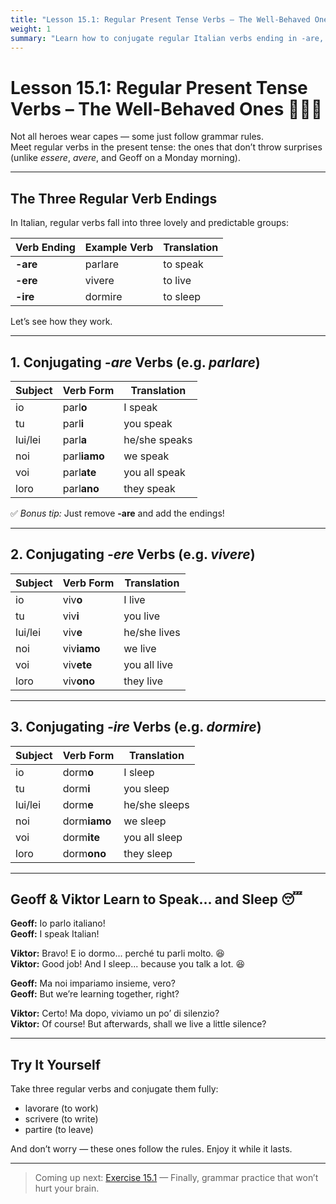 ```yaml
---
title: "Lesson 15.1: Regular Present Tense Verbs – The Well-Behaved Ones"
weight: 1
summary: "Learn how to conjugate regular Italian verbs ending in -are, -ere, and -ire. Finally, some grammar that makes sense!"
---
```


# Lesson 15.1: Regular Present Tense Verbs – The Well-Behaved Ones 👩‍🏫✅

Not all heroes wear capes — some just follow grammar rules.  
Meet regular verbs in the present tense: the ones that don’t throw surprises (unlike *essere*, *avere*, and Geoff on a Monday morning).

---

## The Three Regular Verb Endings

In Italian, regular verbs fall into three lovely and predictable groups:

| Verb Ending | Example Verb | Translation |
|-------------|---------------|-------------|
| **-are**    | parlare        | to speak    |
| **-ere**    | vivere         | to live     |
| **-ire**    | dormire        | to sleep    |

Let’s see how they work.

---

## 1. Conjugating *-are* Verbs (e.g. *parlare*)

| Subject | Verb Form     | Translation     |
|---------|---------------|-----------------|
| io      | parl**o**     | I speak         |
| tu      | parl**i**     | you speak       |
| lui/lei | parl**a**     | he/she speaks   |
| noi     | parl**iamo**  | we speak        |
| voi     | parl**ate**   | you all speak   |
| loro    | parl**ano**   | they speak      |

✅ *Bonus tip:* Just remove **-are** and add the endings!

---

## 2. Conjugating *-ere* Verbs (e.g. *vivere*)

| Subject | Verb Form      | Translation     |
|---------|----------------|-----------------|
| io      | viv**o**       | I live          |
| tu      | viv**i**       | you live        |
| lui/lei | viv**e**       | he/she lives    |
| noi     | viv**iamo**    | we live         |
| voi     | viv**ete**     | you all live    |
| loro    | viv**ono**     | they live       |

---

## 3. Conjugating *-ire* Verbs (e.g. *dormire*)

| Subject | Verb Form      | Translation     |
|---------|----------------|-----------------|
| io      | dorm**o**      | I sleep         |
| tu      | dorm**i**      | you sleep       |
| lui/lei | dorm**e**      | he/she sleeps   |
| noi     | dorm**iamo**   | we sleep        |
| voi     | dorm**ite**    | you all sleep   |
| loro    | dorm**ono**    | they sleep      |

---

## Geoff & Viktor Learn to Speak... and Sleep 😴

**Geoff:** Io parlo italiano!  
**Geoff:** I speak Italian!

**Viktor:** Bravo! E io dormo... perché tu parli molto. 😆  
**Viktor:** Good job! And I sleep... because you talk a lot. 😆

**Geoff:** Ma noi impariamo insieme, vero?  
**Geoff:** But we’re learning together, right?

**Viktor:** Certo! Ma dopo, viviamo un po’ di silenzio?  
**Viktor:** Of course! But afterwards, shall we live a little silence?

---

## Try It Yourself

Take three regular verbs and conjugate them fully:
- lavorare (to work)  
- scrivere (to write)  
- partire (to leave)

And don’t worry — these ones follow the rules. Enjoy it while it lasts.

---

> Coming up next: [Exercise 15.1](../exercise15.1/) — Finally, grammar practice that won’t hurt your brain.

